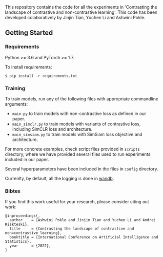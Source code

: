 This repository contains the code for all the experiments in 'Contrasting the landscape of contrastive and non-contrastive learning'. This code has been developed colaboratively by Jinjin Tian, Yuchen Li and Ashwini Pokle. 

## Getting Started

### Requirements

Python >= 3.6 and PyTorch >= 1.7. 

To install requirements:

``
$ pip install -r requirements.txt
``

### Training

To train models, run any of the following files with appropriate commandline arguments:
- `main.py` to train models with non-contrastive loss as defined in our paper. 
- `main_simclr.py` to train models with variants of contrastive loss, including SimCLR loss and architecture. 
- `main_simsiam.py` to train models with SimSiam loss objective and architecture.

For more concrete examples, check script files provided in `scripts` directory, where we have provided several files used to run experiments included in our paper. 

Several hyperparameters have been included in the files in `config` directory. 

Currenlty, by default, all the logging is done in [wandb](https://wandb.ai/site). 

### Bibtex

If you find this work useful for your research, please consider citing out work:

```
@inproceedings{,
  author    = {Ashwini Pokle and Jinjin Tian and Yuchen Li and Andrej Riskteski},
  title     = {Contrasting the landscape of contrastive and non=contrastive learning},
  booktitle = {International Conference on Artificial Intelligence and Statistics},
  year      = {2022},
}
```
